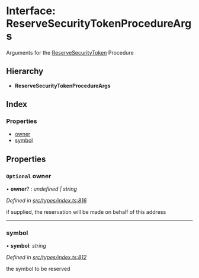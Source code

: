 # Interface: ReserveSecurityTokenProcedureArgs

Arguments for the [ReserveSecurityToken](../enums/_types_index_.proceduretype.md#reservesecuritytoken) Procedure

## Hierarchy

* **ReserveSecurityTokenProcedureArgs**

## Index

### Properties

* [owner](_types_index_.reservesecuritytokenprocedureargs.md#optional-owner)
* [symbol](_types_index_.reservesecuritytokenprocedureargs.md#symbol)

## Properties

### `Optional` owner

• **owner**? : *undefined | string*

*Defined in [src/types/index.ts:816](https://github.com/PolymathNetwork/polymath-sdk/blob/ade5412/src/types/index.ts#L816)*

if supplied, the reservation will be made on behalf of this address

___

###  symbol

• **symbol**: *string*

*Defined in [src/types/index.ts:812](https://github.com/PolymathNetwork/polymath-sdk/blob/ade5412/src/types/index.ts#L812)*

the symbol to be reserved
